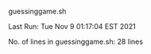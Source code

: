 
guessinggame.sh


Last Run: Tue Nov 9 01:17:04 EST 2021


No. of lines in guessinggame.sh: 28 lines
